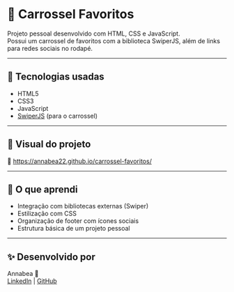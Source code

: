 # 💖 Carrossel Favoritos

Projeto pessoal desenvolvido com HTML, CSS e JavaScript.  
Possui um carrossel de favoritos com a biblioteca SwiperJS, além de links para redes sociais no rodapé.

---

## 🚀 Tecnologias usadas

- HTML5  
- CSS3  
- JavaScript  
- [SwiperJS](https://swiperjs.com/) (para o carrossel)

---

## 📸 Visual do projeto

🔗 https://annabea22.github.io/carrossel-favoritos/

---

## 🧠 O que aprendi

- Integração com bibliotecas externas (Swiper)
- Estilização com CSS
- Organização de footer com ícones sociais
- Estrutura básica de um projeto pessoal

---

## ✨ Desenvolvido por

Annabea 💖  
[LinkedIn](https://www.linkedin.com/in/anna-oliveira-26a093292) | [GitHub](https://github.com/Annabea22)

